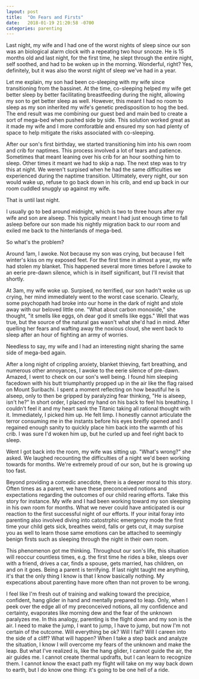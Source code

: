 ```yaml
---
layout: post
title:  "On Fears and Firsts"
date:   2018-01-19 21:20:58 -0700
categories: parenting
---
```

Last night, my wife and I had one of the worst nights of sleep since our son was an biological alarm clock with a repeating two hour snooze. He is 15 months old and last night, for the first time, he slept through the entire night, self soothed, and had to be woken up in the morning. Wonderful, right? Yes, definitely, but it was also the worst night of sleep we've had in a year.

Let me explain, my son had been co-sleeping with my wife since transitioning from the bassinet. At the time, co-sleeping helped my wife get better sleep by better facilitating breastfeeding during the night, allowing my son to get better sleep as well. However, this meant I had no room to sleep as my son inherited my wife's genetic predisposition to hog the bed. The end result was me combining our guest bed and main bed to create a sort of mega-bed when pushed side by side. This solution worked great as it made my wife and I more comforatble and ensured my son had plenty of space to help mitigate the risks associated with co-sleeping.

After our son's first birthday, we started transitioning him into his own room and crib for naptimes. This process involved a lot of tears and patience. Sometimes that meant leaning over his crib for an hour soothing him to sleep. Other times it meant we had to skip a nap. The next step was to try this at night. We weren't surpised when he had the same difficulties we experienced during the naptime transition. Ultimately, every night, our son would wake up, refuse to go back down in his crib, and end up back in our room cuddled snuggly up against my wife.

That is until last night.

I usually go to bed around midnight, which is two to three hours after my wife and son are alseep. This typically meant I had just enough time to fall asleep before our son made his nightly migration back to our room and exiled me back to the hinterlands of mega-bed.

So what's the problem?

Around 1am, I awoke. Not because my son was crying, but because I felt winter's kiss on my exposed feet. For the first time in almost a year, my wife had stolen my blanket. This happened several more times before I awoke to an eerie pre-dawn silence, which is in itself significant, but I'll revisit that shortly.

At 3am, my wife woke up. Surpised, no terrified, our son hadn't woke us up crying, her mind immediately went to the worst case scenario. Clearly, some psychopath had broke into our home in the dark of night and stole away with our beloved little one. "What about carbon monoxide," she thought, "it smells like eggs, oh dear god it smells like eggs." Well that was true, but the source of the natural gas wasn't what she'd had in mind. After quelling her fears and wafting away the noxious cloud, she went back to sleep after an hour of fighting an army of worries.

Needless to say, my wife and I had an interesting night sharing the same side of mega-bed again.

After a long night of crippling anxiety, blanket thieving, fart breathing, and numerous other annoyances, I awoke to the eerie silence of pre-dawn. Amazed, I went to check on our son's well being. I found him sleeping facedown with his butt triumphantly propped up in the air like the flag raised on Mount Suribachi. I spent a moment reflecting on how beautiful he is alseep, only to then be gripped by paralyzing fear thinking, "He is alseep, isn't he?" In short order, I placed my hand on his back to feel his breathing. I couldn't feel it and my heart sank the Titanic taking all rational thought with it. Immediately, I picked him up. He felt limp. I honestly cannot articulate the terror consuming me in the instants before his eyes breifly opened and I regained enough sanity to quickly place him back into the warmth of his crib. I was sure I'd woken him up, but he curled up and feel right back to sleep.

Went I got back into the room, my wife was sitting up. "What's wrong?" she asked. We laughed recounting the difficulties of a night we'd been working towards for months. We're extremely proud of our son, but he is growing up too fast.

Beyond providing a comedic anecdote, there is a deeper moral to this story. Often times as a parent, we have these preconceived notions and expectations regarding the outcomes of our child rearing efforts. Take this story for instance. My wife and I had been working toward my son sleeping in his own room for months. What we never could have anticipated is our reaction to the first successful night of our efforts. If your inital foray into parenting also involved diving into catostrphic emergency mode the first time your child gets sick, breathes weird, falls or gets cut, it may surpise you as well to learn those same emotions can be attached to seemingly benign firsts such as sleeping through the night in their own room.

This phenomenon got me thinking. Throughout our son's life, this situation will reoccur countless times, e.g. the first time he rides a bike, sleeps over with a friend, drives a car, finds a spouse, gets married, has children, on and on it goes. Being a parent is terrifying. If last night taught me anything, it's that the only thing I know is that I know basically nothing. My expecations about parenting have more often than not proven to be wrong.

I feel like I'm fresh out of training and walking toward the precipice, confident, hang glider in hand and mentally prepared to leap. Only, when I peek over the edge all of my preconceived notions, all my confidence and certainty, evaporates like morning dew and the fear of the unknown paralyzes me. In this analogy, parenting is the flight down and my son is the air. I need to make the jump, I want to jump, I have to jump, but now I'm not certain of the outcome. Will everything be ok? Will I fail? Will I careen into the side of a cliff? What will happen? When I take a step back and analyze the situation, I know I will overcome my fears of the unknown and make the leap. But what I've realized is, like the hang glider, I cannot guide the air, the air guides me. I cannot create thermal updrafts, but I can learn to recognize them. I cannot know the exact path my flight will take on my way back down to earth, but I do know one thing: it's going to be one hell of a ride.

